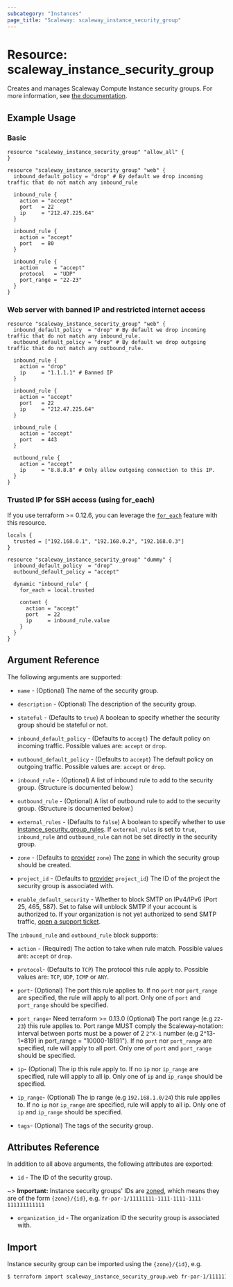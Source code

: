```yaml
---
subcategory: "Instances"
page_title: "Scaleway: scaleway_instance_security_group"
---
```


# Resource: scaleway_instance_security_group

Creates and manages Scaleway Compute Instance security groups. For more information, see [the documentation](https://developers.scaleway.com/en/products/instance/api/#security-groups-8d7f89).

## Example Usage

### Basic

```hcl
resource "scaleway_instance_security_group" "allow_all" {
}

resource "scaleway_instance_security_group" "web" {
  inbound_default_policy = "drop" # By default we drop incoming traffic that do not match any inbound_rule

  inbound_rule {
    action = "accept"
    port   = 22
    ip     = "212.47.225.64"
  }

  inbound_rule {
    action = "accept"
    port   = 80
  }

  inbound_rule {
    action     = "accept"
    protocol   = "UDP"
    port_range = "22-23"
  }
}
```

### Web server with banned IP and restricted internet access

```hcl
resource "scaleway_instance_security_group" "web" {
  inbound_default_policy  = "drop" # By default we drop incoming traffic that do not match any inbound_rule.
  outbound_default_policy = "drop" # By default we drop outgoing traffic that do not match any outbound_rule.

  inbound_rule {
    action = "drop"
    ip     = "1.1.1.1" # Banned IP
  }

  inbound_rule {
    action = "accept"
    port   = 22
    ip     = "212.47.225.64"
  }

  inbound_rule {
    action = "accept"
    port   = 443
  }

  outbound_rule {
    action = "accept"
    ip     = "8.8.8.8" # Only allow outgoing connection to this IP.
  }
}
```

### Trusted IP for SSH access (using for_each)

If you use terraform >= 0.12.6, you can leverage the [`for_each`](https://www.terraform.io/docs/configuration/resources.html#for_each-multiple-resource-instances-defined-by-a-map-or-set-of-strings) feature with this resource.

```hcl
locals {
  trusted = ["192.168.0.1", "192.168.0.2", "192.168.0.3"]
}

resource "scaleway_instance_security_group" "dummy" {
  inbound_default_policy  = "drop"
  outbound_default_policy = "accept"

  dynamic "inbound_rule" {
    for_each = local.trusted

    content {
      action = "accept"
      port   = 22
      ip     = inbound_rule.value
    }
  }
}
```

## Argument Reference

The following arguments are supported:

- `name` - (Optional) The name of the security group.

- `description` - (Optional) The description of the security group.

- `stateful` - (Defaults to `true`) A boolean to specify whether the security group should be stateful or not.

- `inbound_default_policy` - (Defaults to `accept`) The default policy on incoming traffic. Possible values are: `accept` or `drop`.

- `outbound_default_policy` - (Defaults to `accept`) The default policy on outgoing traffic. Possible values are: `accept` or `drop`.

- `inbound_rule` - (Optional) A list of inbound rule to add to the security group. (Structure is documented below.)

- `outbound_rule` - (Optional) A list of outbound rule to add to the security group. (Structure is documented below.)

- `external_rules` - (Defaults to `false`) A boolean to specify whether to use [instance_security_group_rules](../resources/instance_security_group_rules.md).
  If `external_rules` is set to `true`, `inbound_rule` and `outbound_rule` can not be set directly in the security group.

- `zone` - (Defaults to [provider](../index.md#zone) `zone`) The [zone](../guides/regions_and_zones.md#zones) in which the security group should be created.


- `project_id` - (Defaults to [provider](../index.md#project_id) `project_id`) The ID of the project the security group is associated with.

- `enable_default_security` - Whether to block SMTP on IPv4/IPv6 (Port 25, 465, 587). Set to false will unblock SMTP if your account is authorized to. If your organization is not yet authorized to send SMTP traffic, [open a support ticket](https://console.scaleway.com/support/tickets).

The `inbound_rule` and `outbound_rule` block supports:

- `action` - (Required) The action to take when rule match. Possible values are: `accept` or `drop`.

- `protocol`- (Defaults to `TCP`) The protocol this rule apply to. Possible values are: `TCP`, `UDP`, `ICMP` or `ANY`.

- `port`- (Optional) The port this rule applies to. If no `port` nor `port_range` are specified, the rule will apply to all port. Only one of `port` and `port_range` should be specified.

- `port_range`- Need terraform >= 0.13.0 (Optional) The port range (e.g `22-23`) this rule applies to.
  Port range MUST comply the Scaleway-notation: interval between ports must be a power of 2 `2^X-1` number (e.g 2^13-1=8191 in port_range = "10000-18191").
  If no `port` nor `port_range` are specified, rule will apply to all port.
  Only one of `port` and `port_range` should be specified.

- `ip`- (Optional) The ip this rule apply to. If no `ip` nor `ip_range` are specified, rule will apply to all ip. Only one of `ip` and `ip_range` should be specified.

- `ip_range`- (Optional) The ip range (e.g `192.168.1.0/24`) this rule applies to. If no `ip` nor `ip_range` are specified, rule will apply to all ip. Only one of `ip` and `ip_range` should be specified.

- `tags`- (Optional) The tags of the security group.

## Attributes Reference

In addition to all above arguments, the following attributes are exported:

- `id` - The ID of the security group.

~> **Important:** Instance security groups' IDs are [zoned](../guides/regions_and_zones.md#resource-ids), which means they are of the form `{zone}/{id}`, e.g. `fr-par-1/11111111-1111-1111-1111-111111111111`

- `organization_id` - The organization ID the security group is associated with.

## Import

Instance security group can be imported using the `{zone}/{id}`, e.g.

```bash
$ terraform import scaleway_instance_security_group.web fr-par-1/11111111-1111-1111-1111-111111111111
```
